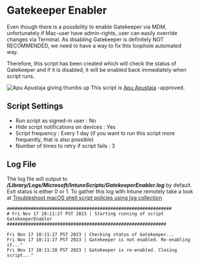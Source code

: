 # Gatekeeper Enabler
Even though there is a possibility to enable Gatekeeper via MDM, unfortunately if Mac-user have admin-rights, user can easily override changes via Terminal. As disabling Gatekeeper is definitely NOT RECOMMENDED, we need to have a way to fix this loophole automated way. 

Therefore, this script has been created which will check the status of Gatekeeper and if it is disabled, it will be enabled back immediately when script runs.

![Apu Apustaja giving thumbs up](https://i.kym-cdn.com/photos/images/original/001/221/732/902.jpg)
This script is [Apu Apustaja](https://knowyourmeme.com/memes/apu-apustaja) -approved.

## Script Settings

- Run script as signed-in user : No
- Hide script notifications on devices : Yes
- Script frequency : Every 1 day (if you want to run this script more frequently, that is also possible)
- Number of times to retry if script fails : 3

## Log File

The log file will output to ***/Library/Logs/Microsoft/IntuneScripts/GatekeeperEnabler.log*** by default. Exit status is either 0 or 1. To gather this log with Intune remotely take a look at  [Troubleshoot macOS shell script policies using log collection](https://docs.microsoft.com/en-us/mem/intune/apps/macos-shell-scripts#troubleshoot-macos-shell-script-policies-using-log-collection)

```
##############################################################
# Fri Nov 17 10:11:27 PST 2023 | Starting running of script GatekeeperEnabler
############################################################

Fri Nov 17 10:11:27 PST 2023 | Checking status of Gatekeeper...
Fri Nov 17 10:11:27 PST 2023 | Gatekeeper is not enabled. Re-enabling it..."
Fri Nov 17 10:11:28 PST 2023 | Gatekeeper is re-enabled. Closing script..."
```
